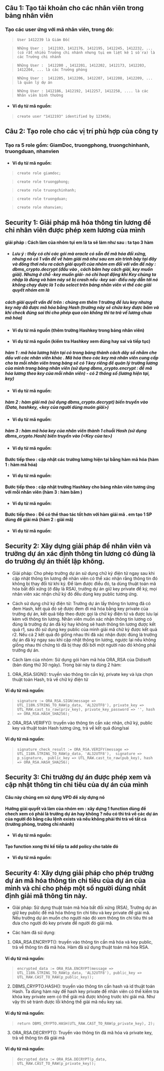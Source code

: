 ## Câu 1: Tạo tài khoản cho các nhân viên trong bảng nhân viên

### Tạo các user ứng với mã nhân viên, trong đó:

>`User 1412239 là Giám Đốc`

>`Những User :  1412193, 1412176, 1412195, 1412245, 1412232, ... (có rất nhiều Trưởng chi nhánh nhưng tụi em liệt kê 1 số ra) là các Trưởng chi nhánh`

>`Những User :  1412200 , 1412201, 1412202, 1412173, 1412203, 1412204, ... là các Trưởng phòng`

>`Những User :  1412205, 1412206, 1412207, 1412208, 1412209, ... là quản lý dự án`

>`Những User : 1412186, 1412192, 1412257, 1412258, .... là các Nhân viên bình thường`

+ #### Ví dụ từ mã nguồn:

>`create user "1412193" identified by 123456;`

## Câu 2: Tạo role cho các vị trí phù hợp của công ty

### Tạo ra 5 role gồm: GiamDoc, truongphong, truongchinhanh, truongduan, nhanvien

+ #### Ví dụ từ mã nguồn:

>`create role giamdoc;`

>`create role truongphong;`

>`create role truongchinhanh;`

>`create role truongduan;`

>`create role nhanvien;`

## Security 1: Giải pháp mã hóa thông tin lương để chỉ nhân viên được phép xem lương của mình 

#### giải pháp : Cách làm của nhóm tụi em là ta sẽ làm như sau : ta tạo 3 hàm 

+ ##### Lưu ý : thầy có chỉ các gói mà oracle có sẵn để mã hóa đối xứng, nhưng nó có 1 vấn đề về hàm giải mã như sau em xin trình bày tại đây và đồng thơi nêu ra cách giải quyết của nhóm em đối với vấn đề này : dbms_crypto.decrypt (đầu vào , cách băm hay cách giải, key muốn giải). Nhưng ở chỗ -key muốn giải- nó chỉ hoạt động khi Key chúng ta nhập là đúng và hàm này sẽ bị crash nếu -key sai- điều này dẫn tới nó không chạy được là 1 câu select trên bảng nhân viên vì thế các giải quyết nhóm em là

##### cách giải quyết vấn đề trên : chúng em thêm 1 trường để lưu key nhưng key này đã được mã hóa bằng Hash (trưởng này sẽ chứa key được băm và khi check đúng sai thì cho phép qua còn không thì ta trả về lương chưa mã hóa)

+ #### Ví dụ từ mã nguồn (thêm trường Hashkey trong bảng nhân viên)

+ #### Ví dụ từ mã nguồn (kiểm tra Hashkey xem đúng hay sai và tiếp tục)

##### hàm 1 : mã hóa lương hiện tại có trong bảng thành cách dãy số nhằm che dấu với các nhân viên khác . Mã hóa theo các key mà nhân viên cung cấp cho ta mỗi nhân viên trong bảng sẽ có 1 key riêng để quản lý trưởng lương của mình trong bảng nhân viên (sử dụng dbms_crypto.encrypt : để mã hóa lương theo key của mỗi nhân viên) - có 2 thông số (lương hiện tại, key)


+ #### Ví dụ từ mã nguồn:

##### hàm 2 : hàm giải mã (sử dụng dbms_crypto.decrypt) biến truyền vào (Data, hashkey, <key của người dùng muón giải>)

+ #### Ví dụ từ mã nguồn:

##### hàm 3 : hàm mã hóa key của nhân viên thành 1 chuỗi Hash (sử dụng dbms_crypto.Hash) biến truyền vào (<Key của ta>)

+ #### Ví dụ từ mã nguồn:

#### Bước tiếp theo : cập nhật các trưởng lương hiện tại bằng hàm mã hóa (hàm 1 : hàm mã hóa)

+ #### Ví dụ từ mã nguồn:

#### Bước tiếp theo : cập nhật trưởng Hashkey cho bảng nhân viên tương ứng với mỗi nhân viên (hàm 3 : hàm băm )

+ #### Ví dụ từ mã nguồn:

#### Bước tiếp theo : Để có thể thao tác tốt hơn với hàm giải mã . em tạo 1 SP dùng để giải mã (hàm 2 : giải mã) 

+ #### Ví dụ từ mã nguồn:

## Security 2: Xây dựng giải pháp để nhân viên và trưởng dự án xác định thông tin lương có đúng là do trưởng dự án thiết lập không. 
- Giải pháp: Cho phép trưởng dự án sử dụng chữ ký điện tử ngay sau khi cập nhật thông tin lương để nhân viên có thể xác nhận rằng thông tin đó không bị thay đổi từ khi ký. Để làm được điều đó, ta dùng thuật toán mã hóa bất đối xứng (ở đây là RSA), trưởng dự án giữ key private để ký, mọi nhân viên xác nhận chữ ký đó đều dùng key public tương ứng. 
- Cách sử dụng chữ ký điện tử: Trưởng dự án lấy thông tin lương đã có đem Hash, kết quả đó sẽ được đem đi mã hóa bằng key private của trưởng dự án, kết quả tiếp theo được gọi là chữ ký điện tử và được lưu lại kèm với thông tin lương. Nhân viên muốn xác nhận thông tin lương có đúng là trưởng dự án đã ký hay không sẽ hash thông tin lương được kết quả r1, sau đó sử dụng key public của mình giải mã chữ ký được kết quả r2. Nếu cả 2 kết quả đó giống nhau thì đã xác nhận được đúng là trưởng dự án đã ký ngay sau khi cập nhật thông tin lương, ngược lại nếu không giống nhau thì chứng tỏ đã bị thay đổi bởi một người nào đó không phải trưởng dự án.

- Cách làm của nhóm: Sử dụng gói hàm mã hóa ORA_RSA của Didisoft (bản dùng thử 30 ngày). Trong bài này ta dùng 2 hàm:
1. ORA_RSA.SIGN(): truyền vào thông tin cần ký, private key và lựa chọn thuật toán Hash, trả về chữ ký điện tử
#### Ví dụ từ mã nguồn:
>`signature := ORA_RSA.SIGN(message => UTL_I18N.STRING_TO_RAW(p_data, 'AL32UTF8'),
        private_key => UTL_RAW.cast_to_raw(priv_key),
        private_key_password => '',
        hash => ORA_RSA.HASH_SHA256);`
        
2. ORA_RSA.VERIFY(): truyền vào thông tin cần xác nhận, chữ ký, public key và thuật toán Hash tương ứng, trả về kết quả đúng/sai
#### Ví dụ từ mã nguồn:
>`signature_check_result := ORA_RSA.VERIFY(message => UTL_I18N.STRING_TO_RAW(p_data, 'AL32UTF8'), 
        signature => p_signature, 
        public_key => UTL_RAW.cast_to_raw(pub_key),
        hash => ORA_RSA.HASH_SHA256);`

## Security 3: Chỉ trưởng dự án được phép xem và cập nhật thông tin chi tiêu của dự án của mình 

#### Câu này chúng em sử dụng VPD để xây dựng nó 

#### Hướng giải quyết và làm của nhóm em : xây dựng 1 function dùng để chech xem có phải là trưởng dự án hay không ? nếu có thì trả về các dự án của người đó bằng câu lệnh exists và nếu không phải thì trả về tất cả (trưởng phòng, trưởng chi nhánh)

+ #### Ví dụ từ mã nguồn:

#### Tạo function xong thì kế tiếp ta add policy cho table đó 

+ #### Ví dụ từ mã nguồn:


## Security 4: Xây dựng giải pháp cho phép trưởng dự án mã hóa thông tin chi tiêu của dự án của mình và chỉ cho phép một số người dùng nhất định giải mã thông tin này.
- Giải pháp: Sử dụng thuật toán mã hóa bất đối xứng (RSA), Trưởng dự án giữ key public để mã hóa thông tin chi tiêu và key private để giải mã. Nếu trưởng dự án muốn cho người nào đó xem thông tin chi tiêu thì sẽ đưa cho người đó key private để người đó giải mã.

- Các hàm đã sử dụng:
1. ORA_RSA.ENCRYPT(): truyền vào thông tin cần mã hóa và key public, trả về thông tin đã mã hóa. Hàm đã sử dụng thuật toán mã hóa RSA.
#### Ví dụ từ mã nguồn:
>`encrypted_data := ORA_RSA.ENCRYPT(message => UTL_I18N.STRING_TO_RAW(p_data, 'AL32UTF8'),
  public_key => UTL_RAW.CAST_TO_RAW(p_public_key));`
  
2. DBMS_CRYPTO.HASH(): truyền vào thông tin cần hash và id thuật toán Hash. Ta dùng hàm này để hash key private để nhân viên có thể kiểm tra khóa key private xem có thể giải mã được không trước khi giải mã. Như vậy thì sẽ tránh được lỗi không thể giải mã nếu key sai.
#### Ví dụ từ mã nguồn:
>`return DBMS_CRYPTO.HASH(UTL_RAW.CAST_TO_RAW(p_private_key), 2);`

3. ORA_RSA.DECRYPT(): Truyền vào thông tin đã mã hóa và private key, trả về thông tin đã giải mã
#### Ví dụ từ mã nguồn:
>`decrypted_data := ORA_RSA.DECRYPT(p_data, UTL_RAW.CAST_TO_RAW(p_private_key));`

